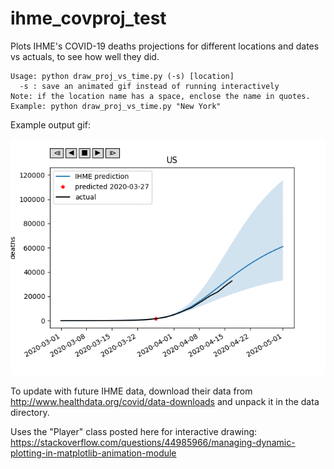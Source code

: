 # ihme_covproj_test
Plots IHME's COVID-19 deaths projections for different locations and dates vs actuals, to see how well they did.

```
Usage: python draw_proj_vs_time.py (-s) [location]
  -s : save an animated gif instead of running interactively
Note: if the location name has a space, enclose the name in quotes.
Example: python draw_proj_vs_time.py "New York"
```

Example output gif:

![US gif](US.gif)

To update with future IHME data, download their data from http://www.healthdata.org/covid/data-downloads and unpack it in the data directory.

Uses the "Player" class posted here for interactive drawing:
https://stackoverflow.com/questions/44985966/managing-dynamic-plotting-in-matplotlib-animation-module
